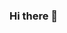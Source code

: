 ### Hi there 👋

<!--

<a href="URL_REDIRECT" target="blank"><img align="center" src="URL_TO_YOUR_IMAGE" height="100" /></a>
![googlechrome](https://user-images.githubusercontent.com/114391285/212667176-a4b472e9-b6b4-41f6-be9f-cdf6bcc33212.svg)


Here are some ideas to get you started:

- 🔭 I’m currently working on ...
- 🌱 I’m currently learning ...
- 👯 I’m looking to collaborate on ...
- 🤔 I’m looking for help with ...
- 💬 Ask me about ...
- 📫 How to reach me: ...
- 😄 Pronouns: ...
- ⚡ Fun fact: ...
-->
